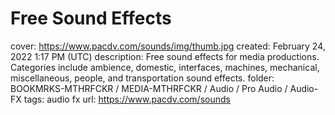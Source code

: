 # Free Sound Effects

cover: https://www.pacdv.com/sounds/img/thumb.jpg
created: February 24, 2022 1:17 PM (UTC)
description: Free sound effects for media productions. Categories include ambience, domestic, interfaces, machines, mechanical, miscellaneous, people, and transportation sound effects.
folder: BOOKMRKS-MTHRFCKR / MEDIA-MTHRFCKR / Audio / Pro Audio / Audio-FX
tags: audio fx
url: https://www.pacdv.com/sounds